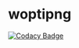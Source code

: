 # woptipng
[![Codacy Badge](https://api.codacy.com/project/badge/Grade/f456263aa9554679901f580c817e1961)](https://www.codacy.com/app/matthias-krueger/woptipng?utm_source=github.com&utm_medium=referral&utm_content=matthiaskrgr/woptipng&utm_campaign=badger)